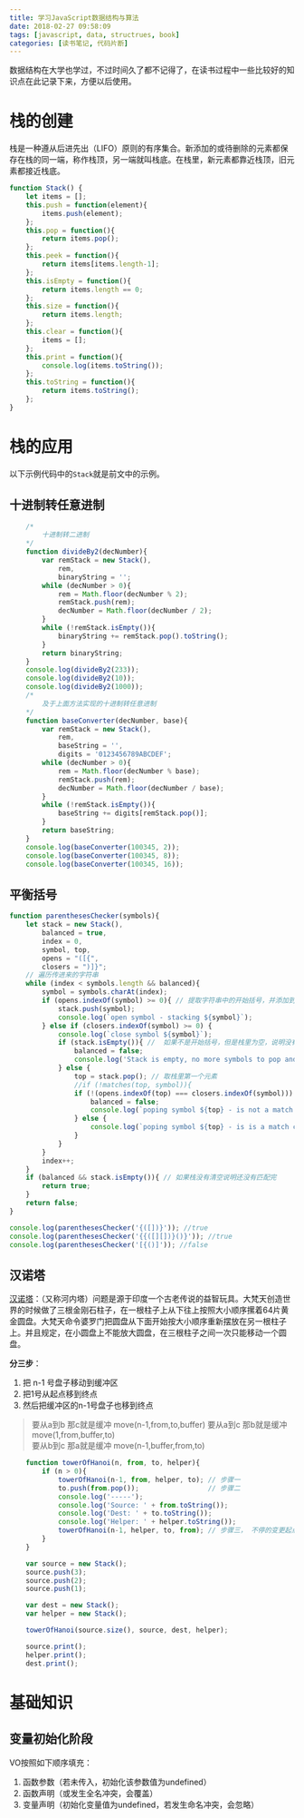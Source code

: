 ```yaml
---
title: 学习JavaScript数据结构与算法
date: 2018-02-27 09:58:09
tags: [javascript, data, structrues, book]
categories: [读书笔记, 代码片断]
---
```


数据结构在大学也学过，不过时间久了都不记得了，在读书过程中一些比较好的知识点在此记录下来，方便以后使用。

<!-- more --> 
# 栈的创建

栈是一种遵从后进先出（LIFO）原则的有序集合。新添加的或待删除的元素都保存在栈的同一端，称作栈顶，另一端就叫栈底。在栈里，新元素都靠近栈顶，旧元素都接近栈底。

```js
function Stack() {
    let items = [];
    this.push = function(element){
        items.push(element);
    };
    this.pop = function(){
        return items.pop();
    };
    this.peek = function(){
        return items[items.length-1];
    };
    this.isEmpty = function(){
        return items.length == 0;
    };
    this.size = function(){
        return items.length;
    };
    this.clear = function(){
        items = [];
    };
    this.print = function(){
        console.log(items.toString());
    };
    this.toString = function(){
        return items.toString();
    };
}
```

# 栈的应用

以下示例代码中的`Stack`就是前文中的示例。

## 十进制转任意进制

```js
    /*
        十进制转二进制
    */
    function divideBy2(decNumber){
        var remStack = new Stack(),
            rem,
            binaryString = '';
        while (decNumber > 0){
            rem = Math.floor(decNumber % 2);
            remStack.push(rem);
            decNumber = Math.floor(decNumber / 2);
        }
        while (!remStack.isEmpty()){
            binaryString += remStack.pop().toString();
        }
        return binaryString;
    }
    console.log(divideBy2(233));
    console.log(divideBy2(10));
    console.log(divideBy2(1000));
    /*
        及于上面方法实现的十进制转任意进制
    */
    function baseConverter(decNumber, base){
        var remStack = new Stack(),
            rem,
            baseString = '',
            digits = '0123456789ABCDEF';
        while (decNumber > 0){
            rem = Math.floor(decNumber % base);
            remStack.push(rem);
            decNumber = Math.floor(decNumber / base);
        }
        while (!remStack.isEmpty()){
            baseString += digits[remStack.pop()];
        }
        return baseString;
    }
    console.log(baseConverter(100345, 2));
    console.log(baseConverter(100345, 8));
    console.log(baseConverter(100345, 16));
```

## 平衡括号

```js
function parenthesesChecker(symbols){
    let stack = new Stack(),
        balanced = true,
        index = 0,
        symbol, top,
        opens = "([{",
        closers = ")]}";
    // 遍历传进来的字符串
    while (index < symbols.length && balanced){
        symbol = symbols.charAt(index); 
        if (opens.indexOf(symbol) >= 0){ // 提取字符串中的开始括号，并添加到栈里面
            stack.push(symbol);
            console.log(`open symbol - stacking ${symbol}`);
        } else if (closers.indexOf(symbol) >= 0) {
            console.log(`close symbol ${symbol}`);
            if (stack.isEmpty()){ //  如果不是开始括号，但是栈里为空，说明没有括号或者已经匹配完成
                balanced = false;
                console.log('Stack is empty, no more symbols to pop and compare');
            } else {
                top = stack.pop(); // 取栈里第一个元素
                //if (!matches(top, symbol)){
                if (!(opens.indexOf(top) === closers.indexOf(symbol))) { // 判断开始括号和结束括号是否是同一种括号，不是，说明字符串内括号不平衡
                    balanced = false;
                    console.log(`poping symbol ${top} - is not a match compared to ${symbol}`);
                } else {
                    console.log(`poping symbol ${top} - is is a match compared to ${symbol}`);
                }
            }
        }
        index++;
    }
    if (balanced && stack.isEmpty()){ // 如果栈没有清空说明还没有匹配完
        return true;
    }
    return false;
}

console.log(parenthesesChecker('{([])}')); //true
console.log(parenthesesChecker('{{([][])}()}')); //true
console.log(parenthesesChecker('[{()]')); //false
```

## 汉诺塔

[汉诺塔](https://baike.baidu.com/item/%E6%B1%89%E8%AF%BA%E5%A1%94/3468295?fr=aladdin)：（又称河内塔）问题是源于印度一个古老传说的益智玩具。大梵天创造世界的时候做了三根金刚石柱子，在一根柱子上从下往上按照大小顺序摞着64片黄金圆盘。大梵天命令婆罗门把圆盘从下面开始按大小顺序重新摆放在另一根柱子上。并且规定，在小圆盘上不能放大圆盘，在三根柱子之间一次只能移动一个圆盘。

**分三步**：
1. 把 n-1 号盘子移动到缓冲区
2. 把1号从起点移到终点
3. 然后把缓冲区的n-1号盘子也移到终点

> 要从a到b 那c就是缓冲 move(n-1,from,to,buffer) 
> 要从a到c 那b就是缓冲 move(1,from,buffer,to)     
> 要从b到c 那a就是缓冲 move(n-1,buffer,from,to) 

```js
    function towerOfHanoi(n, from, to, helper){
        if (n > 0){
            towerOfHanoi(n-1, from, helper, to); // 步骤一
            to.push(from.pop());                 // 步骤二
            console.log('-----');
            console.log('Source: ' + from.toString());
            console.log('Dest: ' + to.toString());
            console.log('Helper: ' + helper.toString());
            towerOfHanoi(n-1, helper, to, from); // 步骤三， 不停的变更起点终点，缓冲区来达到目的
        }
    }

    var source = new Stack();
    source.push(3);
    source.push(2);
    source.push(1);

    var dest = new Stack();
    var helper = new Stack();

    towerOfHanoi(source.size(), source, dest, helper);

    source.print();
    helper.print();
    dest.print();
```

# 基础知识

## 变量初始化阶段

VO按照如下顺序填充：
1. 函数参数（若未传入，初始化该参数值为undefined）
2. 函数声明（或发生全名冲突，会覆盖）
3. 变量声明（初始化变量值为undefined，若发生命名冲突，会忽略）